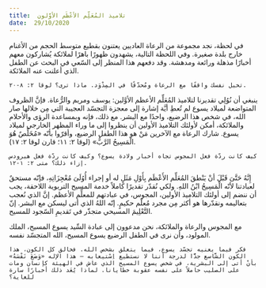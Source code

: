 ```yaml
---
title:  تلاميذ المُعَلِّم الأعْظَم الأوَّلون
date:  29/10/2020
---
```


في لحظة، نجد مجموعة من الرعاة العاديين يعتنون بقطيع متوسط الحجم من الأغنام خارج بلدة صغيرة. وفي اللحظة التالية، يشهدون ظهورًا باهرًا لملائكة يُشاركون معهم أخبارًا مذهلة ورائعة ومدهشة. وقد دفعهم هذا المنظر إلى السّعي في البحث عن الطفل الذي أعلنت عنه الملائكة.

`تخيل نفسك واقفًا مع الرعاة ومُحدّقًا في المِذْوَد. ماذا ترى؟ لوقا ٢: ٨-٢٠.`

ينبغي أن نُوُلِي تقديرنا لتلاميذ المُعَلِّم الأعظم الأوَّلين: يوسف ومريم والرُّعاة. فإنَّ الظروف المتواضعة لميلاد يسوع لم تُعطِ أيَّة إشارة إلى معجزة التجسّد العجيبة التي مِن خلالها صار الله، في شخص هذا الرضيع، واحدًا مع البشر. مع ذلك، فإنه وبمساعدة الرؤى والأحلام والملائكة، أمكن لأولئك التلاميذ الأولين أن ينظروا إلى ما وراء المظهر الخارجي لميلاد يسوع. شارك الرعاة مع الآخرين مَنْ هو هذا الطفل الرضيع، وأقرّوا بأنّه «مُخَلِّصٌ هُوَ الْمَسِيحُ الرَّبُّ» (لوقا ٢: ١١؛ قارن لوقا ٢: ١٧).

`كيف كانت ردّة فعل المجوس تجاه أخبار ولادة يسوع؟ وكيف كانت ردّة فعل هيرودس إزاء ذلك؟ متى ٢: ١-١٢.`

إِنَّهُ حَتَّىَ قَبْلَ أنْ يَنْطقَ المُعَلِّم الأَعْظَم بِأَوْلِ مَثَلٍ له أو إجراء أُوُلَىَ مُعْجِزَاتِهِ، فإنّه مستحقٌ لعبادتنا لأنّه الْمَسِيحُ ابْنُ اللهِ. ولكي نُقدّر تقديرًا كاملاً خدمة المسيح التربوية اللاحقة، يجب أن ننضم إلى أولئك التلاميذ الأولين، المجوس، في عبادتهم للمعلِّم الأعظم. إنَّ الذي نُعجب بتعاليمه ونقدّرها هو أكثر مِن مجرد مُعلّم حكيمٍ. إنّه اللهُ الذي أتى ليسكن مع البشر. إنّ التَّعْلِيمَ المسيحي متجذّر في تَقديمِ السّجود للمسيح.

مع المجوس والرعاة والملائكة، نحن مدعوون إلى عبادة السِّيد يسوع المسيح، الملك المولود، وأن نرى في الطفل الرضيع يسوع المسيح، الله المتجسّد نفسه.

`فكر فيما يعنيه تجسّد يسوع، فيما يتعلق بشخص الله. فخالق كل الكون، هذا الكون الشَّاسع جدًّا لدرجة أننا لا نستطيع اِسْتيعابه – هذا الإله «وَضَعَ نَفْسَهُ» بأنْ أتى إلى البشرية، في شخص يسوع المسيح الذي عاش في الهيئة كإنسان ومات على الصليب حاملاً على نفسه عقوبة خطايانا. لماذا يُعَد ذلك أخبارًا سارة للغاية؟`